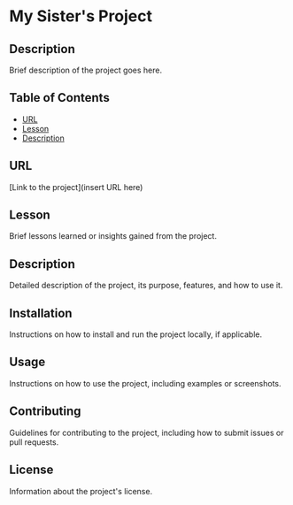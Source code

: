 # My Sister's Project

## Description
Brief description of the project goes here.

## Table of Contents
- [URL](#url)
- [Lesson](#lesson)
- [Description](#description)

## URL
[Link to the project](insert URL here)

## Lesson
Brief lessons learned or insights gained from the project.

## Description
Detailed description of the project, its purpose, features, and how to use it.

## Installation
Instructions on how to install and run the project locally, if applicable.

## Usage
Instructions on how to use the project, including examples or screenshots.

## Contributing
Guidelines for contributing to the project, including how to submit issues or pull requests.

## License
Information about the project's license.
